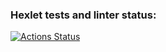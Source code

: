 ### Hexlet tests and linter status:
[![Actions Status](https://github.com/eggusik/python-django-developer-project-52/actions/workflows/hexlet-check.yml/badge.svg)](https://github.com/eggusik/python-django-developer-project-52/actions)